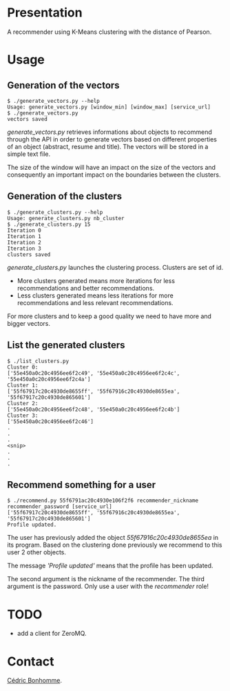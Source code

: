 # Presentation

A recommender using K-Means clustering with the distance of Pearson.

# Usage

## Generation of the vectors

    $ ./generate_vectors.py --help
    Usage: generate_vectors.py [window_min] [window_max] [service_url]
    $ ./generate_vectors.py
    vectors saved

*generate_vectors.py* retrieves informations about objects to recommend through
the API in order to generate vectors based on different properties of an object
(abstract, resume and title). The vectors will be stored in a simple text file.

The size of the window will have an impact on the size of the vectors and
consequently an important impact on the boundaries between the clusters.

## Generation of the clusters

    $ ./generate_clusters.py --help
    Usage: generate_clusters.py nb_cluster
    $ ./generate_clusters.py 15
    Iteration 0
    Iteration 1
    Iteration 2
    Iteration 3
    clusters saved

*generate_clusters.py* launches the clustering process. Clusters are set of id.

* More clusters generated means more iterations for less recommendations
and better recommendations.
* Less clusters generated means less iterations for more recommendations
and less relevant recommendations.

For more clusters and to keep a good quality we need to have more and bigger
vectors.

## List the generated clusters

    $ ./list_clusters.py
    Cluster 0:
    ['55e450a0c20c4956ee6f2c49', '55e450a0c20c4956ee6f2c4c', '55e450a0c20c4956ee6f2c4a']
    Cluster 1:
    ['55f67917c20c4930de8655ff', '55f67916c20c4930de8655ea', '55f67917c20c4930de865601']
    Cluster 2:
    ['55e450a0c20c4956ee6f2c48', '55e450a0c20c4956ee6f2c4b']
    Cluster 3:
    ['55e450a0c20c4956ee6f2c46']
    .
    .
    .
    <snip>
    .
    .
    .


## Recommend something for a user

    $ ./recommend.py 55f6791ac20c4930e106f2f6 recommender_nickname recommender_password [service_url]
    ['55f67917c20c4930de8655ff', '55f67916c20c4930de8655ea', '55f67917c20c4930de865601']
    Profile updated.

The user has previously added the object *55f67916c20c4930de8655ea* in its
program. Based on the clustering done previously we recommend to this
user 2 other objects.

The message *'Profile updated'* means that the profile has been updated.

The second argument is the nickname of the recommender. The third argument is
the password. Only use a user with the *recommender* role!

# TODO

* add a client for ZeroMQ.

# Contact

[Cédric Bonhomme](https://www.cedricbonhomme.org).
